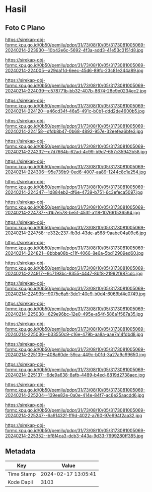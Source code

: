 # Hasil

## Foto C Plano

https://sirekap-obj-formc.kpu.go.id/0b50/pemilu/pdpr/31/73/08/10/05/3173081005069-20240214-223930--10b42e6c-5692-4f3a-add3-41e53c3151d8.jpg

https://sirekap-obj-formc.kpu.go.id/0b50/pemilu/pdpr/31/73/08/10/05/3173081005069-20240214-224005--a29da11d-6eec-45d6-89fc-23c81e244a89.jpg

https://sirekap-obj-formc.kpu.go.id/0b50/pemilu/pdpr/31/73/08/10/05/3173081005069-20240214-224039--c578771b-bb32-407b-8674-28e9e0234ec2.jpg

https://sirekap-obj-formc.kpu.go.id/0b50/pemilu/pdpr/31/73/08/10/05/3173081005069-20240214-224120--a46cd34f-46a5-491c-b0b1-ddd2de4600b5.jpg

https://sirekap-obj-formc.kpu.go.id/0b50/pemilu/pdpr/31/73/08/10/05/3173081005069-20240214-224158--dfdb8b47-0b68-4892-957e-32eefea6bfe3.jpg

https://sirekap-obj-formc.kpu.go.id/0b50/pemilu/pdpr/31/73/08/10/05/3173081005069-20240214-224232--c7d7664b-62ad-4c99-b9d7-657c35942b58.jpg

https://sirekap-obj-formc.kpu.go.id/0b50/pemilu/pdpr/31/73/08/10/05/3173081005069-20240214-224306--95e739b9-0ed6-4007-aa89-1244c8c1e254.jpg

https://sirekap-obj-formc.kpu.go.id/0b50/pemilu/pdpr/31/73/08/10/05/3173081005069-20240214-224347--1d884eb2-df6e-4739-b751-6c3efeca5097.jpg

https://sirekap-obj-formc.kpu.go.id/0b50/pemilu/pdpr/31/73/08/10/05/3173081005069-20240214-224737--d1b7e578-be5f-453f-a118-107661536594.jpg

https://sirekap-obj-formc.kpu.go.id/0b50/pemilu/pdpr/31/73/08/10/05/3173081005069-20240214-224758--e332c237-fb3d-43de-a568-9aabe04a09e6.jpg

https://sirekap-obj-formc.kpu.go.id/0b50/pemilu/pdpr/31/73/08/10/05/3173081005069-20240214-224821--8bbba08b-c11f-4066-8e6a-5bd12909ed60.jpg

https://sirekap-obj-formc.kpu.go.id/0b50/pemilu/pdpr/31/73/08/10/05/3173081005069-20240214-224917--9c7193bc-8355-4447-8bf8-21992f987cdc.jpg

https://sirekap-obj-formc.kpu.go.id/0b50/pemilu/pdpr/31/73/08/10/05/3173081005069-20240214-224935--9075e6a5-3dc1-40c9-b0d4-6069bf4c0749.jpg

https://sirekap-obj-formc.kpu.go.id/0b50/pemilu/pdpr/31/73/08/10/05/3173081005069-20240214-225038--629e96bc-12e0-495e-a54f-586a1f567a35.jpg

https://sirekap-obj-formc.kpu.go.id/0b50/pemilu/pdpr/31/73/08/10/05/3173081005069-20240214-225036--b33550c9-c16e-479b-aa8a-aae7a14fdbd8.jpg

https://sirekap-obj-formc.kpu.go.id/0b50/pemilu/pdpr/31/73/08/10/05/3173081005069-20240214-225109--408a60de-59ca-449c-b01d-3a27a9c99650.jpg

https://sirekap-obj-formc.kpu.go.id/0b50/pemilu/pdpr/31/73/08/10/05/3173081005069-20240214-225137--6de9a638-8afb-4489-b4ed-6819d2738aec.jpg

https://sirekap-obj-formc.kpu.go.id/0b50/pemilu/pdpr/31/73/08/10/05/3173081005069-20240214-225204--139ee82e-0a0e-414e-84f7-ac6e25aacdd6.jpg

https://sirekap-obj-formc.kpu.go.id/0b50/pemilu/pdpr/31/73/08/10/05/3173081005069-20240214-225247--6a91432f-ff9d-4022-a760-97e994f2aa32.jpg

https://sirekap-obj-formc.kpu.go.id/0b50/pemilu/pdpr/31/73/08/10/05/3173081005069-20240214-225352--bf8f4ca3-dcb3-443a-9d33-7699280ff385.jpg


## Metadata

| Key        | Value               |
| ---------- | ------------------- |
| Time Stamp | 2024-02-17 13:05:41 |
| Kode Dapil | 3103                |



